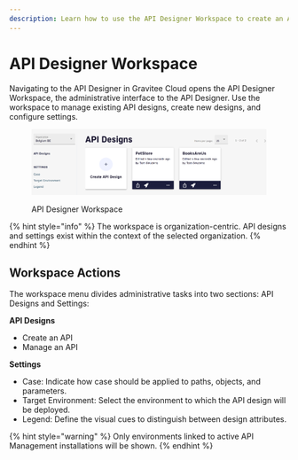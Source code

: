 ```yaml
---
description: Learn how to use the API Designer Workspace to create an API
---
```


# API Designer Workspace

Navigating to the API Designer in Gravitee Cloud opens the API Designer Workspace, the administrative interface to the API Designer. Use the workspace to manage existing API designs, create new designs, and configure settings.

<figure><img src="../.gitbook/assets/apid_workspace.png" alt=""><figcaption><p>API Designer Workspace</p></figcaption></figure>

{% hint style="info" %}
The workspace is organization-centric. API designs and settings exist within the context of the selected organization.
{% endhint %}

## Workspace Actions

The workspace menu divides administrative tasks into two sections: API Designs and Settings:

**API Designs**

* Create an API
* Manage an API

**Settings**

* Case: Indicate how case should be applied to paths, objects, and parameters.
* Target Environment: Select the environment to which the API design will be deployed.
* Legend: Define the visual cues to distinguish between design attributes.

{% hint style="warning" %}
Only environments linked to active API Management installations will be shown.
{% endhint %}

